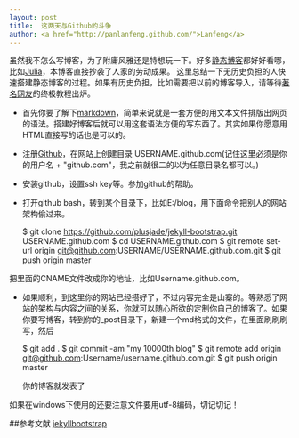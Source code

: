 ```yaml
---
layout: post
title:  这两天与Github的斗争
author: <a href="http://panlanfeng.github.com/">Lanfeng</a>
---
```


虽然我不怎么写博客，为了附庸风雅还是特想玩一下。好多[静态博客](https://github.com/mojombo/jekyll/wiki/sites)都好好看哪，比如[Julia](http://julialang.org/)，本博客直接抄袭了人家的劳动成果。 
这里总结一下无历史负担的人快速搭建静态博客的过程。如果有历史负担，比如需要把以前的博客导入，请等待[著名网友](yixuan.github.com)的终极教程出炉。

* 首先你要了解下[markdown](http://daringfireball.net/projects/markdown/)，简单来说就是一套方便的用文本文件排版出网页的语法。搭建好博客后就可以用这套语法方便的写东西了。其实如果你愿意用HTML直接写的话也是可以的。

* 注册[Github](https://github.com)，在网站上创建目录 USERNAME.github.com(记住这里必须是你的用户名 + "github.com"，我之前就很二的以为任意目录名都可以。) 

* 安装github，设置ssh key等。参加github的帮助。

*  打开github bash，转到某个目录下，比如E:/blog，用下面命令把别人的网站架构偷过来。 
  
    $ git clone https://github.com/plusjade/jekyll-bootstrap.git USERNAME.github.com
    $ cd USERNAME.github.com
    $ git remote set-url origin git@github.com:USERNAME/USERNAME.github.com.git
    $ git push origin master 

  把里面的CNAME文件改成你的地址，比如Username.github.com。 

* 如果顺利，到这里你的网站已经搭好了，不过内容完全是山寨的。等熟悉了网站的架构与内容之间的关系，你就可以随心所欲的定制你自己的博客了。如果你要写博客，转到你的_post目录下，新建一个md格式的文件，在里面刷刷刷写，然后 
 
    $ git add .
    $ git commit -am "my 10000th blog"
    $ git remote add origin git@github.com:Username/username.github.com.git
    $ git push origin master  

  你的博客就发表了

如果在windows下使用的还要注意文件要用utf-8编码，切记切记！

##参考文献
[jekyllbootstrap](http://jekyllbootstrap.com/)
